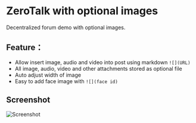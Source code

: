 # ZeroTalk with optional images
Decentralized forum demo with optional images.

## Feature：
- Allow insert image, audio and video into post using markdown `![](URL)`
- All image, audio, video and other attachments stored as optional file
- Auto adjust width of image
- Easy to add face image with `![](face id)`

## Screenshot

![Screenshot](https://s1.ax1x.com/2018/09/10/iF0rUH.png)
